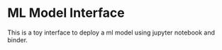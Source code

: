 # ML Model Interface
This is a toy interface to deploy a ml model using jupyter notebook and binder.
